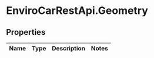 # EnviroCarRestApi.Geometry

## Properties
Name | Type | Description | Notes
------------ | ------------- | ------------- | -------------
